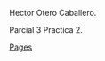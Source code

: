 Hector Otero Caballero. 

Parcial 3 Practica 2.

[Pages](https://hectorotero.github.io/Parcial3Practica2/)